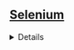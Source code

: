 ## <a href="https://github.com/Hidekithiago/Automacao/blob/master/README.md">Selenium</a> <br>
<details>
<details><summary><b>Escrever algo</b></summary>
  
####  NuGet
  >Selenium.Support
  ><br>Selenium.WebDriver
  ><br>Selenium.WebDriver.ChromeDriver
####  import
  >using OpenQA.Selenium;
  ><br>using OpenQA.Selenium.Chrome;
  ><br>using OpenQA.Selenium.Support.UI;
     
####  Code
  > driver.FindElement(By.XPath("/html/body/div[2]/div/form/fieldset/p/input")).Clear();
  ><br> driver.FindElement(By.XPath("/html/body/div[2]/div/form/fieldset/p/input")).SendKeys(crmMedico);
  
</details>
<details><summary><b>Clicar no botao</b></summary>
  
####  NuGet
  >Selenium.Support
  ><br>Selenium.WebDriver
  ><br>Selenium.WebDriver.ChromeDriver
####  import
  >using OpenQA.Selenium;
  ><br>using OpenQA.Selenium.Chrome;
  ><br>using OpenQA.Selenium.Support.UI;
     
####  Code
  > driver.FindElement(By.XPath("/html/body/age_nao_gravar/div[2]/div/form/age_substituir_cabec_log/table/tbody/tr[5]/td/table[2]/tbody/tr[1]/td[2]/a[1]/img")).Click();
  
</details>
<details><summary><b>Capturar o texto</b></summary>
  
####  NuGet
  >Selenium.Support
  ><br>Selenium.WebDriver
  ><br>Selenium.WebDriver.ChromeDriver
####  import
  >using OpenQA.Selenium;
  ><br>using OpenQA.Selenium.Chrome;
  ><br>using OpenQA.Selenium.Support.UI;
     
####  Code
  > string variavel = driver.FindElement(By.XPath("")).Text;  
</details>
<details><summary><b>Seleciona uma opcao Droplist</b></summary>
  
####  NuGet
  >Selenium.Support
  ><br>Selenium.WebDriver
  ><br>Selenium.WebDriver.ChromeDriver
####  import
  >using OpenQA.Selenium;
  ><br>using OpenQA.Selenium.Chrome;
  ><br>using OpenQA.Selenium.Support.UI;
     
####  Code
  > var selectElement = new SelectElement(driver.FindElement(By.XPath("/html/body/div[2]/div/form[1]/table[1]/tbody/tr[1]/td/table/tbody/tr[4]/td[2]/span[1]/select")));
  ><br> selectElement.SelectByText("Atestado Médico");
</details>
<details><summary><b>Maximixar a tela</b></summary>
####  NuGet
  >Selenium.Support
  ><br>Selenium.WebDriver
  ><br>Selenium.WebDriver.ChromeDriver
####  import
  >using OpenQA.Selenium;
  ><br>using OpenQA.Selenium.Chrome;
  ><br>using OpenQA.Selenium.Support.UI;
     
####  Code
  > driver.Manage().Window.Maximize();
</details>
<details><summary><b>Mudar a pagina</b></summary>
####  NuGet
  >Selenium.Support
  ><br>Selenium.WebDriver
  ><br>Selenium.WebDriver.ChromeDriver
####  import
  >using OpenQA.Selenium;
  ><br>using OpenQA.Selenium.Chrome;
  ><br>using OpenQA.Selenium.Support.UI;
     
####  Code
  > driver.Navigate().GoToUrl(@"https://sistema.soc.com.br/WebSoc/");
</details>
<details><summary><b>Buscar um atributo</b></summary>
####  NuGet
  >Selenium.Support
  ><br>Selenium.WebDriver
  ><br>Selenium.WebDriver.ChromeDriver
####  import
  >using OpenQA.Selenium;
  ><br>using OpenQA.Selenium.Chrome;
  ><br>using OpenQA.Selenium.Support.UI;
     
####  Code
  > var bt_0 = driver.FindElement(By.Id("bt_0")).GetAttribute("value");
</details>
</details>
